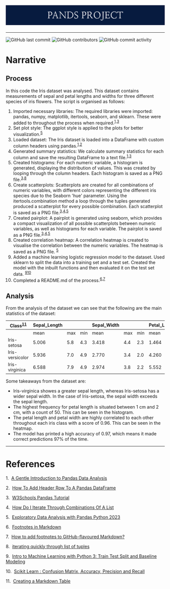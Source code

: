![Banner Image](./markdown-image-files/PANDS_PROJECT.png)
---
---
![GitHub last commit](https://img.shields.io/github/last-commit/damienfarrell/pands-project)
![GitHub contributors](https://img.shields.io/github/contributors/damienfarrell/pands-project)
![GitHub commit activity](https://img.shields.io/github/commit-activity/w/damienfarrell/pands-project)

# Narrative
## Process

In this code the Iris dataset was analysed. This dataset contains measurements of sepal and petal lengths and widths for three different species of iris flowers. The script is organised as follows:

1. Imported necessary libraries: The required libraries were imported: pandas, numpy, matplotlib, itertools, seaborn, and sklearn. These were added to throughout the process when required.<sup>[1,](#ref1)</sup><sup>[3](#ref3)</sup>
2. Set plot style: The ggplot style is applied to the plots for better visualization.<sup>[5](#ref5)</sup>
3. Loaded dataset: The Iris dataset is loaded into a DataFrame with custom column headers using pandas.<sup>[1,](#ref1)</sup><sup>[2](#ref2)</sup>
4. Generated summary statistics: We calculate summary statistics for each column and save the resulting DataFrame to a text file.<sup>[1,](#ref1)</sup><sup>[3](#ref3)</sup>
5. Created histograms: For each numeric variable, a histogram is generated, displaying the distribution of values. This was created by looping through the column headers. Each histogram is saved as a PNG file.<sup>[3,](#ref3)</sup><sup>[8](#ref8)</sup>
6. Create scatterplots: Scatterplots are created for all combinations of numeric variables, with different colors representing the different iris species due to the Seaborn 'hue' parameter. Using the itertools.combination method a loop through the tuples generated produced a scatterplot for every possible combination. Each scatterplot is saved as a PNG file.<sup>[3,](#ref3)</sup><sup>[4,](#ref4)</sup><sup>[5](#ref5)</sup>
7. Created pairplot: A pairplot is generated using seaborn, which provides a compact visualization of all possible scatterplots between numeric variables, as well as histograms for each variable. The pairplot is saved as a PNG file.<sup>[3,](#ref3)</sup><sup>[4,](#ref4)</sup><sup>[5](#ref5)</sup>
8. Created correlation heatmap: A correlation heatmap is created to visualise the correlation between the numeric variables. The heatmap is saved as a PNG file. <sup>[5](#ref5)</sup>
9. Added a machine learning logistic regression model to the dataset. Used sklearn to split the data into a training set and a test set. Created the model with the inbuilt functions and then evaluated it on the test set data. <sup>[9](#ref9)</sup><sup>[10](#ref10)</sup>
10. Completed a README.md of the process.<sup>[6,](#ref6)</sup><sup>[7](#ref7)</sup>

## Analysis

From the analysis of the dataset we can see that the following are the main statistics of the dataset:

| Class<sup>[11](#ref11)</sup>           | Sepal_Length |     |     | Sepal_Width |     |     | Petal_Length |     |     | Petal_Width |     |     | Class_Int |   |   |
|-----------------|--------------|-----|-----|-------------|-----|-----|--------------|-----|-----|-------------|-----|-----|-----------|---|---|
|                 | mean         | max | min | mean        | max | min | mean         | max | min | mean        | max | min | mean      |max| min|
| Iris-setosa     | 5.006        | 5.8 | 4.3 | 3.418       | 4.4 | 2.3 | 1.464        | 1.9 | 1.0 | 0.244       | 0.6 | 0.1 | 0.0       | 0 | 0 |
| Iris-versicolor | 5.936        | 7.0 | 4.9 | 2.770       | 3.4 | 2.0 | 4.260        | 5.1 | 3.0 | 1.326       | 1.8 | 1.0 | 1.0       | 1 | 1 |
| Iris-virginica  | 6.588        | 7.9 | 4.9 | 2.974       | 3.8 | 2.2 | 5.552        | 6.9 | 4.5 | 2.026       | 2.5 | 1.4 | 2.0       | 2 | 2 |  

Some takeaways from the dataset are:  
 - Iris-virginica showes a greater sepal length, whereas Iris-setosa has a wider sepal width. In the case of Iris-setosa, the sepal width exceeds the sepal length.  
 - The highest frequency for petal length is situated between 1 cm and 2 cm, with a count of 50. This can be seen in the histogram.  
 - The petal length and petal width are highly correlated to each other throughout each iris class with a score of 0.96. This can be seen in the heatmap.  
 - The model has printed a high accuracy of 0.97, which means it made correct predictions 97% of the time.  

---

# References
<a name="ref1">1.</a>&nbsp; [A Gentle Introduction to Pandas Data Analysis](https://www.youtube.com/watch?v=_Eb0utIRdkw)  

<a name="ref2">2.</a>&nbsp; [How To Add Header Row To A Pandas DataFrame](https://stackoverflow.com/questions/34091877/how-to-add-header-row-to-a-pandas-dataframe)  

<a name="ref3">3.</a>&nbsp; [W3Schools Pandas Tutorial](https://www.w3schools.com/python/pandas/pandas_analyzing.asp)  

<a name="ref4">4.</a>&nbsp; [How Do I Iterate Through Combinations Of A List](https://stackoverflow.com/questions/41680388/how-do-i-iterate-through-combinations-of-a-list)  

<a name="ref5">5.</a>&nbsp; [Exploratory Data Analysis with Pandas Python 2023](https://www.youtube.com/watch?v=xi0vhXFPegw&t=2s)  

<a name="ref6">6.</a>&nbsp; [Footnotes in Markdown](https://www.javatpoint.com/footnotes-in-markdown)  

<a name="ref7">7.</a>&nbsp; [How to add footnotes to GitHub-flavoured Markdown?](https://stackoverflow.com/questions/25579868/how-to-add-footnotes-to-github-flavoured-markdown)  

<a name="ref8">8.</a>&nbsp; [iterating quickly through list of tuples](https://stackoverflow.com/questions/16021571/iterating-quickly-through-list-of-tuples)  

<a name="ref9">9.</a>&nbsp; [Intro to Machine Learning with Python 3: Train Test Split and Baseline Modeling](https://www.youtube.com/watch?v=MufPx3L7nXM&list=PLMAyPTgGwv2DUV6DZib9eMetsTTX87JNr&index=3)  

<a name="ref10">10.</a>&nbsp; [Scikit Learn : Confusion Matrix, Accuracy, Precision and Recall](https://www.youtube.com/watch?v=TtIjAiSojFE)  

<a name="ref10">11.</a>&nbsp; [Creating a Markdown Table](https://tablesgenerator.com/markdown_tables)  





